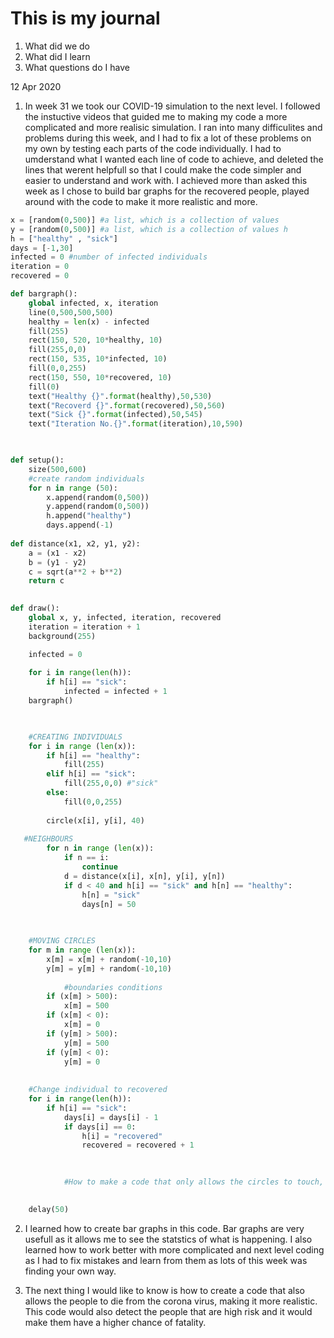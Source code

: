# This is my journal
1. What did we do
2. What did I learn
3. What questions do I have

12 Apr 2020
1. In week 31 we took our COVID-19 simulation to the next level. I followed the instuctive videos that guided me to making my code a more complicated and more realisic simulation. I ran into many difficulites and problems during this week, and I had to fix a lot of these problems on my own by testing each parts of the code individually. I had to umderstand what I wanted each line of code to achieve, and deleted the lines that werent helpfull so that I could make the code simpler and easier to understand and work with. I achieved more than asked this week as I chose to build bar graphs for the recovered people, played around with the code to make it more realistic and more.

```.py
x = [random(0,500)] #a list, which is a collection of values
y = [random(0,500)] #a list, which is a collection of values h
h = ["healthy" , "sick"]
days = [-1,30]
infected = 0 #number of infected individuals
iteration = 0
recovered = 0

def bargraph():
    global infected, x, iteration
    line(0,500,500,500)
    healthy = len(x) - infected
    fill(255)
    rect(150, 520, 10*healthy, 10)
    fill(255,0,0)
    rect(150, 535, 10*infected, 10)
    fill(0,0,255)
    rect(150, 550, 10*recovered, 10)
    fill(0)
    text("Healthy {}".format(healthy),50,530)
    text("Recoverd {}".format(recovered),50,560)
    text("Sick {}".format(infected),50,545)
    text("Iteration No.{}".format(iteration),10,590)
    


def setup():
    size(500,600)
    #create random individuals
    for n in range (50):
        x.append(random(0,500))
        y.append(random(0,500))
        h.append("healthy")
        days.append(-1)
        
def distance(x1, x2, y1, y2):
    a = (x1 - x2)
    b = (y1 - y2)
    c = sqrt(a**2 + b**2)
    return c

  
def draw():
    global x, y, infected, iteration, recovered
    iteration = iteration + 1
    background(255)

    infected = 0
    
    for i in range(len(h)):
        if h[i] == "sick":
            infected = infected + 1
    bargraph()
        


    #CREATING INDIVIDUALS
    for i in range (len(x)):
        if h[i] == "healthy":
            fill(255)
        elif h[i] == "sick":
            fill(255,0,0) #"sick"        
        else:
            fill(0,0,255)
            
        circle(x[i], y[i], 40)
            
   #NEIGHBOURS 
        for n in range (len(x)):
            if n == i:
                continue
            d = distance(x[i], x[n], y[i], y[n])
            if d < 40 and h[i] == "sick" and h[n] == "healthy":
                h[n] = "sick"
                days[n] = 50

                
        
    #MOVING CIRCLES
    for m in range (len(x)):
        x[m] = x[m] + random(-10,10)
        y[m] = y[m] + random(-10,10)
    
            #boundaries conditions
        if (x[m] > 500):
            x[m] = 500
        if (x[m] < 0):
            x[m] = 0
        if (y[m] > 500):
            y[m] = 500
        if (y[m] < 0):
            y[m] = 0
            
            
    #Change individual to recovered
    for i in range(len(h)):
        if h[i] == "sick":
            days[i] = days[i] - 1
            if days[i] == 0:
                h[i] = "recovered"
                recovered = recovered + 1

     
            
            #How to make a code that only allows the circles to touch, not allowed to go on top of eachother
    

    delay(50)
```

2. I learned how to create bar graphs in this code. Bar graphs are very usefull as it allows me to see the statstics of what is happening. I also learned how to work better with more complicated and next level coding as I had to fix mistakes and learn from them as lots of this week was finding your own way.


3. The next thing I would like to know is how to create a code that also allows the people to die from the corona virus, making it more realistic. This code would also detect the people that are high risk and it would make them have a higher chance of fatality.
